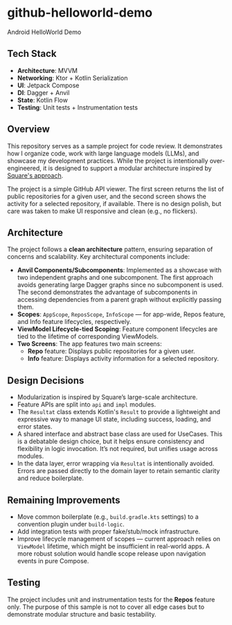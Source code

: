 # github-helloworld-demo

Android HelloWorld Demo

## Tech Stack

- **Architecture**: MVVM
- **Networking**: Ktor + Kotlin Serialization
- **UI**: Jetpack Compose
- **DI**: Dagger + Anvil
- **State**: Kotlin Flow 
- **Testing**: Unit tests + Instrumentation tests

## Overview

This repository serves as a sample project for code review. It demonstrates how I organize code, work with large language models (LLMs), and showcase my development practices. While the project is intentionally over-engineered, it is designed to support a modular architecture inspired by [Square's approach](https://www.droidcon.com/2019/11/15/android-at-scale-square/).

The project is a simple GitHub API viewer. The first screen returns the list of public repositories for a given user, and the second screen shows the activity for a selected repository, if available. There is no design polish, but care was taken to make UI responsive and clean (e.g., no flickers).

## Architecture

The project follows a **clean architecture** pattern, ensuring separation of concerns and scalability. Key architectural components include:

- **Anvil Components/Subcomponents**: Implemented as a showcase with two independent graphs and one subcomponent. The first approach avoids generating large Dagger graphs since no subcomponent is used. The second demonstrates the advantage of subcomponents in accessing dependencies from a parent graph without explicitly passing them.
- **Scopes**: `AppScope`, `ReposScope`, `InfoScope` — for app-wide, Repos feature, and Info feature lifecycles, respectively.
- **ViewModel Lifecycle-tied Scoping**: Feature component lifecycles are tied to the lifetime of corresponding ViewModels.
- **Two Screens**: The app features two main screens:
    - **Repo** feature: Displays public repositories for a given user.
    - **Info** feature: Displays activity information for a selected repository.

## Design Decisions

- Modularization is inspired by Square’s large-scale architecture.
- Feature APIs are split into `api` and `impl` modules.
- The `Resultat` class extends Kotlin's `Result` to provide a lightweight and expressive way to manage UI state, including success, loading, and error states.
- A shared interface and abstract base class are used for UseCases. This is a debatable design choice, but it helps ensure consistency and flexibility in logic invocation. It’s not required, but unifies usage across modules.
- In the data layer, error wrapping via `Resultat` is intentionally avoided. Errors are passed directly to the domain layer to retain semantic clarity and reduce boilerplate.

## Remaining Improvements

- Move common boilerplate (e.g., `build.gradle.kts` settings) to a convention plugin under `build-logic`.
- Add integration tests with proper fake/stub/mock infrastructure.
- Improve lifecycle management of scopes — current approach relies on `ViewModel` lifetime, which might be insufficient in real-world apps. A more robust solution would handle scope release upon navigation events in pure Compose.

## Testing

The project includes unit and instrumentation tests for the **Repos** feature only. The purpose of this sample is not to cover all edge cases but to demonstrate modular structure and basic testability.
